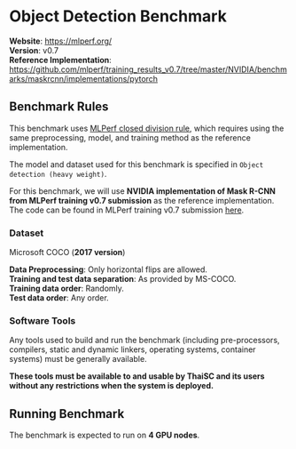 # Object Detection Benchmark

**Website**: https://mlperf.org/  
**Version**: v0.7  
**Reference Implementation**: https://github.com/mlperf/training_results_v0.7/tree/master/NVIDIA/benchmarks/maskrcnn/implementations/pytorch  

## Benchmark Rules

This benchmark uses [MLPerf closed division rule](https://github.com/mlperf/training_policies/blob/master/training_rules.adoc#closed-division), which requires using the same preprocessing, model, and training method as the reference implementation.

The model and dataset used for this benchmark is specified in `Object detection (heavy weight)`. 

For this benchmark, we will use **NVIDIA implementation of Mask R-CNN from MLPerf training v0.7 submission** as the reference implementation. The code can be found in MLPerf training v0.7 submission [here](https://github.com/mlperf/training_results_v0.7/tree/master/NVIDIA/benchmarks/maskrcnn/implementations/pytorch).

### Dataset

Microsoft COCO (**2017 version**)

**Data Preprocessing**: Only horizontal flips are allowed.  
**Training and test data separation**: As provided by MS-COCO.  
**Training data order**: Randomly.  
**Test data order**: Any order.

### Software Tools

Any tools used to build and run the benchmark (including pre-processors, compilers, static and dynamic linkers, operating systems, container systems) must be generally available.

**These tools must be available to and usable by ThaiSC and its users without any restrictions when the system is deployed.**

## Running Benchmark

The benchmark is expected to run on **4 GPU nodes**.



